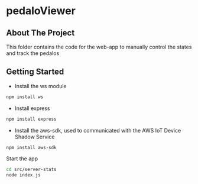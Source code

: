 # pedaloViewer
  
<!-- ABOUT THE PROJECT -->
## About The Project
This folder contains the code for the web-app to manually control the states and track the pedalos
 
<!-- GETTING STARTED -->
## Getting Started
* Install the ws module
```sh
npm install ws
```
* Install express
```sh
npm install express
```
* Install the aws-sdk, used to communicated with the AWS IoT Device Shadow Service
```sh
npm install aws-sdk
```
Start the app
```sh
cd src/server-stats
node index.js
```
